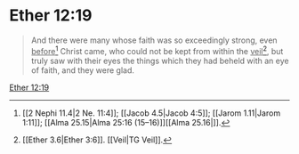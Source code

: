 # Ether 12:19

> And there were many whose faith was so exceedingly strong, even <u>before</u>[^a] Christ came, who could not be kept from within the <u>veil</u>[^b], but truly saw with their eyes the things which they had beheld with an eye of faith, and they were glad.

[Ether 12:19](https://www.churchofjesuschrist.org/study/scriptures/bofm/ether/12?lang=eng&id=p19#p19)


[^a]: [[2 Nephi 11.4|2 Ne. 11:4]]; [[Jacob 4.5|Jacob 4:5]]; [[Jarom 1.11|Jarom 1:11]]; [[Alma 25.15|Alma 25:16 (15–16)]][[Alma 25.16|]].  
[^b]: [[Ether 3.6|Ether 3:6]]. [[Veil|TG Veil]].  
